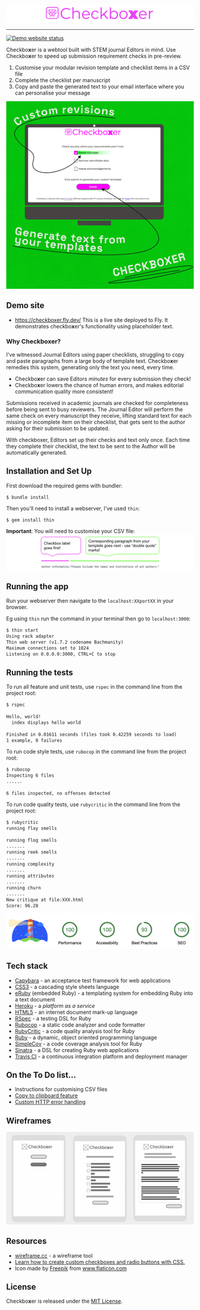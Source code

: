 ![Checkboxer](./public/images/header.png)

-----


[![Demo website status](https://img.shields.io/website?down_color=lightgrey&down_message=offline&label=demo&style=for-the-badge&up_color=hotpink&up_message=online&url=https%3A%2F%2Fcheckboxer.fly.dev%2F)](https://checkboxer.fly.dev/)

Checkbo**x**er is a webtool built with STEM journal Editors in mind.  Use Checkbo**x**er to speed up submission requirement checks in pre-review.
1. Customise your modular revision template and checklist items in a CSV file
2. Complete the checklist per manuscript
3. Copy and paste the generated text to your email interface where you can personalise your message

![Checkboxer project](https://github.com/ruthmoog/portfolio/blob/master/public/images/projects/checkboxer.webp)

## Demo site
- https://checkboxer.fly.dev/
This is a live site deployed to Fly.  It demonstrates checkbo**x**er's functionality using placeholder text.

### Why Checkbo**x**er?

I've witnessed Journal Editors using paper checklists, struggling to copy and paste paragraphs from a large body of template text.  Checkbo**x**er remedies this system, generating only the text you need, every time.

- Checkbo**x**er can save Editors _minutes_ for every submission they check!
- Checkbo**x**er lowers the chance of human errors, and makes editorial communication quality more consistent!

Submissions received in academic journals are checked for completeness before being sent to busy reviewers.  The Journal Editor will perform the same check on every manuscript they receive, lifting standard text for each missing or incomplete item on their checklist, that gets sent to the author asking for their submission to be updated.

With checkboxer, Editors set up their checks and text only once.  Each time they complete their checklist, the text to be sent to the Author will be automatically generated.

## Installation and Set Up

First download the required gems with bundler:
```console
$ bundle install
```

Then you'll need to install a webserver, I've used `thin`:
```console
$ gem install thin
```

**Important**: You will need to customise your CSV file:
![CSV guidelines](./public/images/csv_guidance.png)

## Running the app

Run your webserver then navigate to the `localhost:XXportXX` in your browser.

Eg using `thin` run the command in your terminal then go to `localhost:3000`:
```console
$ thin start
Using rack adapter
Thin web server (v1.7.2 codename Bachmanity)
Maximum connections set to 1024
Listening on 0.0.0.0:3000, CTRL+C to stop
```

## Running the tests

To run all feature and unit tests, use `rspec` in the command line from the project root:
```console
$ rspec

Hello, world!
  index displays hello world

Finished in 0.01611 seconds (files took 0.42259 seconds to load)
1 example, 0 failures
```

To run code style tests, use `rubocop` in the command line from the project root:
```console
$ rubocop
Inspecting 6 files
......

6 files inspected, no offenses detected
```

To run code quality tests, use `rubycritic` in the command line from the project root:
```console
$ rubycritic
running flay smells

running flog smells
.......
running reek smells
.......
running complexity
.......
running attributes
.......
running churn
.......
New critique at file:XXX.html
Score: 96.28
```

![lighthouse audit](./public/images/lighthouse.png)

## Tech stack

- [Capybara](https://github.com/teamcapybara/capybara) - an acceptance test framework for web applications
- [CSS3](https://developer.mozilla.org/en-US/docs/Archive/CSS3) - a cascading style sheets language
- [eRuby](https://ruby-doc.org/stdlib-2.6.3/libdoc/erb/rdoc/ERB.html) (embedded Ruby) - a templating system for embedding Ruby into a text document
- [Heroku](https://www.heroku.com/) - a _platform as a service_
- [HTML5](https://w3.org/html/logo) - an internet document mark-up language
- [RSpec](https://rspec.info/) - a testing DSL for Ruby
- [Rubocop](https://rubocop.readthedocs.io/en/stable/) - a static code analyzer and code formatter
- [RubyCritic](https://github.com/whitesmith/rubycritic) - a code quality analysis tool for Ruby
- [Ruby](https://www.ruby-lang.org/en/) - a dynamic, object oriented programming language
- [SimpleCov](https://github.com/colszowka/simplecov) - a code coverage analysis tool for Ruby
- [Sinatra](http://sinatrarb.com/) - a DSL for creating Ruby web applications
- [Travis CI](https://travis-ci.org/) - a continuous integration platform and deployment manager

## On the To Do list...

- Instructions for customising CSV files
- [Copy to clipboard feature](https://rubygems.org/gems/clipboard/versions/1.3.3)
- [Custom HTTP error handling](http://sinatrarb.com/intro.html#Error%20Handling)

## Wireframes

![mobile first interface design](./public/images/wireframes.png)

## Resources

- [wireframe.cc](https://wireframe.cc/) - a wireframe tool
- [Learn how to create custom checkboxes and radio buttons with CSS.](https://www.w3schools.com/howto/howto_css_custom_checkbox.asp)
- Icon made by [Freepik](https://www.flaticon.com/authors/freepik) from www.flaticon.com

## License

Checkbo**x**er is released under the [MIT License](./LICENSE.md).
